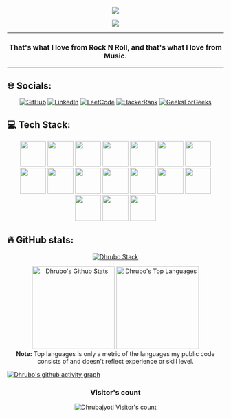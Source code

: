 <!--## 💫 About Me:-->
<p align="center">
  <img src="https://media.licdn.com/dms/image/D5616AQHX0cl0cbuq5A/profile-displaybackgroundimage-shrink_350_1400/0/1718733794703?e=1724284800&v=beta&t=0ucnyxu9BboZRgAbgmOBWtVpkqIozA1Mz42SZL5JjOA">
</p>

<p align="center">
  <a href="https://github.com/SarveshMankar/readme-typing-svg"><img src="https://readme-typing-svg.demolab.com/?lines=CPP%20Developer!;4%2B%20years%20of%20Coding%20Experience!%20;Experienced%20Web%20Developer!%20;Always%20learning%20new%20things!%20&font=Fira%20Code&center=true&width=440&height=45&color=f75c7e&vCenter=true&size=22&pause=1000"></a>
  <link rel="stylesheet" href="https://cdn.jsdelivr.net/gh/devicons/devicon@v2.15.1/devicon.min.css">
          
</p>

---

<h3 quote align='center'>That's what I love from Rock N Roll, and that's what I love from Music.</h3 quote>

---

## 🌐 Socials:

<p align="center">
  <a href="https://github.com/Dhrubajyoticoder">
  <img src="https://img.shields.io/badge/GitHub-100000?style=for-the-badge&logo=github&logoColor=white" alt="GitHub"></a>
  <a href="https://www.linkedin.com/in/dhrubajyoti-das-83b4662b6/">
  <img src="https://img.shields.io/badge/linkedin-%230077B5.svg?style=for-the-badge&logo=linkedin&logoColor=white" alt="LinkedIn"></a>
  <a href="https://leetcode.com/u/user0904vx/">
  <img src="https://img.shields.io/badge/LeetCode-000000?style=for-the-badge&logo=LeetCode&logoColor=#d16c06" alt="LeetCode"></a>
  <a href="https://www.hackerrank.com/profile/info_dhrubojyoti">
  <img src="https://img.shields.io/badge/-Hackerrank-00CC00?style=for-the-badge&logo=HackerRank&logoColor=white" alt="HackerRank"></a>
  <a href="https://www.geeksforgeeks.org/user/infodhruzzdv/">
  <img src="https://img.shields.io/badge/GeeksForGeeks-239120?style=for-the-badge&logo=GeeksForGeeks&logoColor=white" alt="GeeksForGeeks"></a>
</p>
  
  
## 💻 Tech Stack:

<p align="center">
    <img src="https://th.bing.com/th/id/OIP.KvT67XOf4X0BmtQXskcwjAAAAA?rs=1&pid=ImgDetMain" height="60" width="60"/> 
    <img src="https://tse2.mm.bing.net/th?id=OIP.5gf2JQQmWla-GU-WXTrGcgHaE8&pid=Api&P=0&h=180" height="60" width="60"/>
    <img src="https://raw.githubusercontent.com/Buuntu/fastapi-react/master/assets/react-logo.png" height="60" width="60"/>
    <img src='https://cdn.jsdelivr.net/gh/devicons/devicon/icons/c/c-original.svg' height="60" width="60"/>
    <img src="https://tse1.mm.bing.net/th?id=OIP.4IlDMSwnL84QbufDTUQs3gHaFh&pid=Api&rs=1&c=1&qlt=95&w=142&h=106" height="60" width="60"/>
    <img src="https://cdn.jsdelivr.net/gh/devicons/devicon/icons/git/git-plain-wordmark.svg" height="60" width="60"/>
    <img src="https://cdn.jsdelivr.net/gh/devicons/devicon/icons/sqlite/sqlite-original-wordmark.svg" height="60" width="60"/>
    <img src="https://cdn.jsdelivr.net/gh/devicons/devicon/icons/html5/html5-original-wordmark.svg" height="60" width="60"/>
    <img src="https://cdn.jsdelivr.net/gh/devicons/devicon/icons/css3/css3-original-wordmark.svg" height="60" width="60"/>
    <img src="https://cdn.jsdelivr.net/gh/devicons/devicon/icons/bootstrap/bootstrap-original-wordmark.svg" height="60" width="60"/>
    <img src="https://tse1.mm.bing.net/th?id=OIP.GdUWbrVtbNezIRl6jg_ymAHaEh&pid=Api&P=0&h=180" height="60" width="60"/>
    <img src="https://cdn.jsdelivr.net/gh/devicons/devicon/icons/amazonwebservices/amazonwebservices-plain-wordmark.svg" height="60" width="60"/>
    <img src="https://cdn.jsdelivr.net/gh/devicons/devicon/icons/androidstudio/androidstudio-original.svg" height="60" width="60"/>
    <img src="https://brandlogos.net/wp-content/uploads/2022/05/figma-logo_brandlogos.net_6n1pb.png" height="60" width="60"/>
    <img src="https://www.macitynet.it/wp-content/uploads/2014/06/Photoshop_CC_icon.png" height="60" width="60"/>
    <img src="https://seeklogo.com/images/G/greensock-gsap-icon-logo-13BB451E88-seeklogo.com.png" height="60" width="60"/>
    <img src="https://tse4.mm.bing.net/th?id=OIP.A8veaTo5HsPq7HpTWmtCMQHaHa&pid=Api&P=0&h=180" height="60" width="60"/>
</p>

## 🔥 GitHub stats:

<!-- GitHub Readme Streak Stats -->
<p align="center">
  <a href="https://git.io/streak-stats">
    <img title="GitHub Stats" alt="Dhrubo Stack"src="https://streak-stats.demolab.com?user=Dhrubajyoticoder&theme=dark" alt="GitHub Streak"/>
  </a>
</p>

<p align="center">
  <a href="https://github.com/Dhrubajyoticoder"><img alt="Dhrubo's Github Stats" src="https://github-readme-stats.vercel.app/api?username=Dhrubajyoticoder&show_icons=true&include_all_commits=true&count_private=true&theme=react&hide_border=true&bg_color=1F222E&title_color=F85D7F&rank_icon=github&icon_color=F8D866" height="192px"/></a>
  <a href="https://github.com/Dhrubajyoticoder"><img alt="Dhrubo's Top Languages" src="https://github-readme-stats.vercel.app/api/top-langs/?username=Dhrubajyoticoder&layout=compact&theme=react&hide_border=true&bg_color=1F222E&title_color=F85D7F&icon_color=F8D866&hide=HTML,Jupyter%20Notebook" height="192px"/></a>

  <br/>
  <b>Note:</b> Top languages is only a metric of the languages my public code consists of and doesn't reflect experience or skill level.
</p>


[![Dhrubo's github activity graph](https://github-readme-activity-graph.vercel.app/graph?username=Dhrubajyoticoder&bg_color=1F222E&color=F8D866&line=F85D7F&point=FFFFFF&area=true&hide_border=true)](https://github.com/Dhrubajyoticoder/github-readme-activity-graph)

<h3 align="center">Visitor's count</h3>
<p align="center"><img src="https://profile-counter.glitch.me/{Dhrubajyoti}/count.svg/" alt="Dhrubajyoti Visitor's count" /></p>
